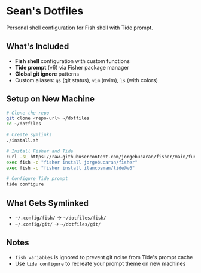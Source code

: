 # Sean's Dotfiles

Personal shell configuration for Fish shell with Tide prompt.

## What's Included

- **Fish shell** configuration with custom functions
- **Tide prompt** (v6) via Fisher package manager
- **Global git ignore** patterns
- Custom aliases: `gs` (git status), `vim` (nvim), `ls` (with colors)

## Setup on New Machine

```bash
# Clone the repo
git clone <repo-url> ~/dotfiles
cd ~/dotfiles

# Create symlinks
./install.sh

# Install Fisher and Tide
curl -sL https://raw.githubusercontent.com/jorgebucaran/fisher/main/functions/fisher.fish -o ~/.config/fish/functions/fisher.fish
exec fish -c "fisher install jorgebucaran/fisher"
exec fish -c "fisher install ilancosman/tide@v6"

# Configure Tide prompt
tide configure
```

## What Gets Symlinked

- `~/.config/fish/` → `~/dotfiles/fish/`
- `~/.config/git/` → `~/dotfiles/git/`

## Notes

- `fish_variables` is ignored to prevent git noise from Tide's prompt cache
- Use `tide configure` to recreate your prompt theme on new machines

